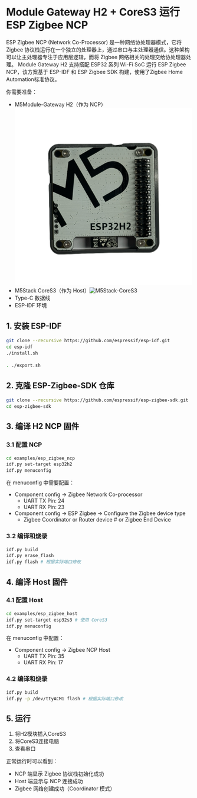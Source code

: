 

# Module Gateway H2 + CoreS3 运行 ESP Zigbee NCP

ESP Zigbee NCP (Network Co-Processor) 是一种网络协处理器模式，它将 Zigbee 协议栈运行在一个独立的处理器上，通过串口与主处理器通信。这种架构可以让主处理器专注于应用层逻辑，而将 Zigbee 网络相关的处理交给协处理器处理。
Module Gateway H2 支持搭配 ESP32 系列 Wi-Fi SoC 运行 ESP Zigbee NCP，该方案基于 ESP-IDF 和 ESP Zigbee SDK 构建，使用了Zigbee Home Automation标准协议。

你需要准备：
- M5Module-Gateway H2（作为 NCP）![M5Module-Gateway-H2](../images/M5Module-Gateway-H2.png)
- M5Stack CoreS3（作为 Host）![M5Stack-CoreS3](https://static-cdn.m5stack.com/resource/docs/products/core/CoreS3/img-c464672f-1f10-4935-a168-ee4e64f62f70.webp)
- Type-C 数据线
- ESP-IDF 环境

## 1. 安装 ESP-IDF
```bash
git clone --recursive https://github.com/espressif/esp-idf.git
cd esp-idf
./install.sh

. ./export.sh
```

## 2. 克隆 ESP-Zigbee-SDK 仓库
```bash
git clone --recursive https://github.com/espressif/esp-zigbee-sdk.git
cd esp-zigbee-sdk
```

## 3. 编译 H2 NCP 固件

### 3.1 配置 NCP
```bash
cd examples/esp_zigbee_ncp
idf.py set-target esp32h2
idf.py menuconfig
```

在 menuconfig 中需要配置：
- Component config → Zigbee Network Co-processor
  - UART TX Pin: 24
  - UART RX Pin: 23
- Component config → ESP Zigbee → Configure the Zigbee device type
  - Zigbee Coordinator or Router device # or Zigbee End Device

### 3.2 编译和烧录
```bash
idf.py build
idf.py erase_flash
idf.py flash # 根据实际端口修改
```

## 4. 编译 Host 固件

### 4.1 配置 Host
```bash
cd examples/esp_zigbee_host
idf.py set-target esp32s3 # 使用 CoreS3
idf.py menuconfig
```

在 menuconfig 中配置：
- Component config → Zigbee NCP Host
  - UART TX Pin: 35
  - UART RX Pin: 17

### 4.2 编译和烧录
```bash
idf.py build
idf.py -p /dev/ttyACM1 flash # 根据实际端口修改
```

## 5. 运行

1. 将H2模块插入CoreS3
2. 将CoreS3连接电脑
3. 查看串口

正常运行时可以看到：
- NCP 端显示 Zigbee 协议栈初始化成功
- Host 端显示与 NCP 连接成功
- Zigbee 网络创建成功（Coordinator 模式）
